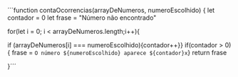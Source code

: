 ´´´function contaOcorrencias(arrayDeNumeros, numeroEscolhido) {
let contador = 0
let frase = "Número não encontrado"

for(let i = 0; i < arrayDeNumeros.length;i++){ 
  
if (arrayDeNumeros[i] === numeroEscolhido){contador++}}
if(contador > 0){ frase = `O número ${numeroEscolhido} aparece ${contador}x`}
return frase
 
}´´´